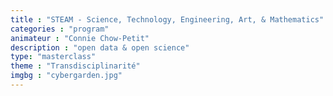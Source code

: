 ```yaml
---
title : "STEAM - Science, Technology, Engineering, Art, & Mathematics"
categories : "program"
animateur : "Connie Chow-Petit"
description : "open data & open science"
type: "masterclass"
theme : "Transdisciplinarité"
imgbg : "cybergarden.jpg"
---
```

